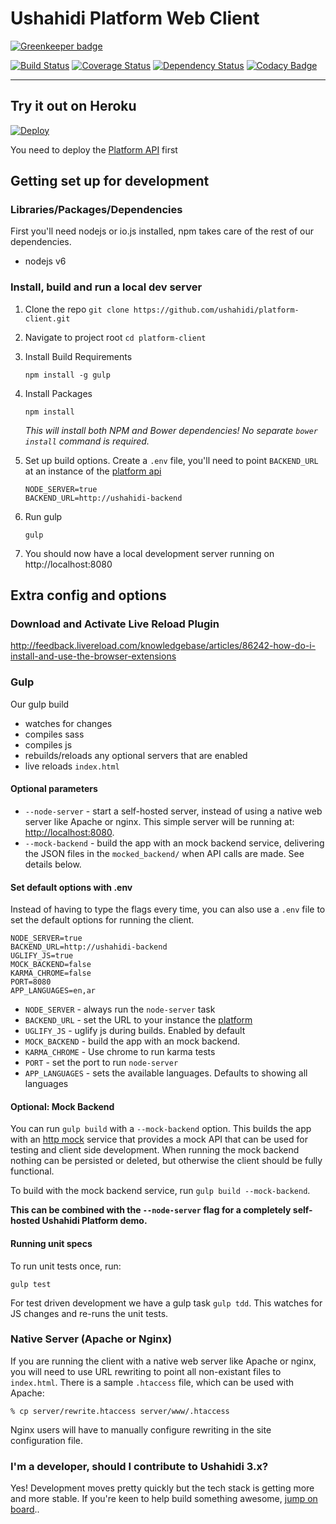 Ushahidi Platform Web Client
============================

[![Greenkeeper badge](https://badges.greenkeeper.io/ushahidi/platform-client.svg)](https://greenkeeper.io/)

[![Build Status](https://travis-ci.org/ushahidi/platform-client.svg?branch=master)](https://travis-ci.org/ushahidi/platform-client)
[![Coverage Status](https://coveralls.io/repos/github/ushahidi/platform-client/badge.svg?branch=master)](https://coveralls.io/github/ushahidi/platform-client?branch=master)
[![Dependency Status](https://david-dm.org/ushahidi/platform-client/dev-status.svg?style=flat)](https://david-dm.org/ushahidi/platform-client#info=devDependencies)
[![Codacy Badge](https://www.codacy.com/project/badge/2abbf2283f7d4d98a4c61762e713d161)](https://www.codacy.com/public/ushahidi/platformclient)

___

## Try it out on Heroku

[![Deploy](https://www.herokucdn.com/deploy/button.png)](https://heroku.com/deploy)

You need to deploy the [Platform API](http://github.com/ushahidi/platform) first

## Getting set up for development

### Libraries/Packages/Dependencies

First you'll need nodejs or io.js installed,
npm takes care of the rest of our dependencies.

* nodejs v6

### Install, build and run a local dev server

1. Clone the repo
    ```git clone https://github.com/ushahidi/platform-client.git```
2. Navigate to project root
    ```cd platform-client```
3. Install Build Requirements
    ```
    npm install -g gulp
    ```
4. Install Packages
    ```
    npm install
    ```

    *This will install both NPM and Bower dependencies! No separate `bower install` command is required.*
6. Set up build options. Create a `.env` file, you'll need to point `BACKEND_URL` at an instance of the [platform api](https://github.com/ushahidi/platform)
    ```
    NODE_SERVER=true
    BACKEND_URL=http://ushahidi-backend
    ```

7. Run gulp

    ```
    gulp
    ```
8. You should now have a local development server running on http://localhost:8080

## Extra config and options

### Download and Activate Live Reload Plugin

http://feedback.livereload.com/knowledgebase/articles/86242-how-do-i-install-and-use-the-browser-extensions

### Gulp

Our gulp build
* watches for changes
* compiles sass
* compiles js
* rebuilds/reloads any optional servers that are enabled
* live reloads `index.html`

#### Optional parameters ####

* `--node-server` - start a self-hosted server, instead of using a native web server like Apache or nginx. This simple server will be running at: <http://localhost:8080>.
* `--mock-backend` - build the app with an mock backend service, delivering the JSON files in the `mocked_backend/` when API calls are made. See details below.

#### Set default options with .env

Instead of having to type the flags every time, you can also use a `.env` file to set the default options for running the client.

```
NODE_SERVER=true
BACKEND_URL=http://ushahidi-backend
UGLIFY_JS=true
MOCK_BACKEND=false
KARMA_CHROME=false
PORT=8080
APP_LANGUAGES=en,ar
```

* `NODE_SERVER` - always run the `node-server` task
* `BACKEND_URL` - set the URL to your instance the [platform](https://github.com/ushahidi/platform)
* `UGLIFY_JS` - uglify js during builds. Enabled by default
* `MOCK_BACKEND` - build the app with an mock backend.
* `KARMA_CHROME` - Use chrome to run karma tests
* `PORT` - set the port to run `node-server`
* `APP_LANGUAGES` - sets the available languages. Defaults to showing all languages

#### Optional: Mock Backend

You can run `gulp build` with a `--mock-backend` option. This builds the app with an [http mock](https://docs.angularjs.org/api/ngMock/service/$httpBackend) service that provides a mock API that can be used for testing and client side development. When running the mock backend nothing can be persisted or deleted, but otherwise the client should be fully functional.

To build with the mock backend service, run `gulp build --mock-backend`.

**This can be combined with the `--node-server` flag for a completely self-hosted Ushahidi Platform demo.**

#### Running unit specs

To run unit tests once, run:
```
gulp test
```

For test driven development we have a gulp task `gulp tdd`. This watches for JS changes and re-runs the unit tests.


### Native Server (Apache or Nginx)

If you are running the client with a native web server like Apache or nginx, you will need to use URL rewriting to point all non-existant files to `index.html`. There is a sample `.htaccess` file, which can be used with Apache:

```
% cp server/rewrite.htaccess server/www/.htaccess
```

Nginx users will have to manually configure rewriting in the site configuration file.

### I'm a developer, should I contribute to Ushahidi 3.x?

Yes! Development moves pretty quickly but the tech stack is getting more and more stable. If you're keen to help build something awesome, [jump on board](https://www.ushahidi.com/support/get-involved)..

